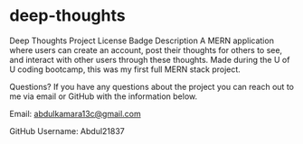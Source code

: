 # deep-thoughts

Deep Thoughts Project License Badge
Description
A MERN application where users can create an account, post their thoughts for others to see, and interact with other users through these thoughts. Made during the U of U coding bootcamp, this was my first full MERN stack project.

Questions?
If you have any questions about the project you can reach out to me via email or GitHub with the information below.

Email: abdulkamara13c@gmail.com

GitHub Username: Abdul21837
